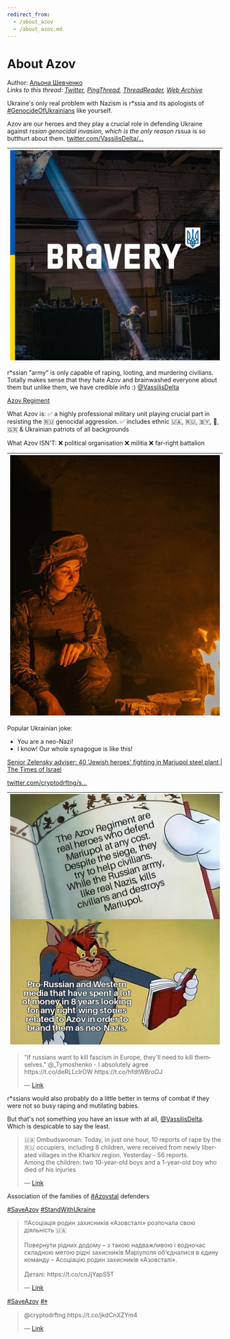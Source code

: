 ```yaml
---
redirect_from:
  - /about_azov
  - /about_azov.md
---
```

# About Azov

Author: [Альона Шевченко](https://twitter.com/cryptodrftng)  
*Links to this thread: [Twitter](https://twitter.com/cryptodrftng/status/1528052948223369216), [PingThread](https://pingthread.com/thread/1528052948223369216), [ThreadReader](https://threadreaderapp.com/thread/1528052948223369216.html), [Web Archive](https://web.archive.org/web/*/https://twitter.com/cryptodrftng/status/1528052948223369216)*

Ukraine's only real problem with Nazism is r*ssia and its apologists of [#GenocideOfUkrainians](https://twitter.com/hashtag/GenocideOfUkrainians) like yourself.

Azov are our heroes and they play a crucial role in defending Ukraine against r*ssian genocidal invasion, which is the only reason r*ssua is so butthurt about them.  [twitter.com/VassilisDelta/…](https://twitter.com/VassilisDelta/status/1528040002655031296)

| [![](/media/1544350476224925696/3_1528052944163291136.jpg)](/media/1544350476224925696/3_1528052944163291136.jpg) |
| :-: |

r*ssian "army" is only capable of raping, looting, and murdering civilians. Totally makes sense that they hate Azov and brainwashed everyone about them but unlike them, we have credible info :) [@VassilisDelta](https://twitter.com/VassilisDelta) 

[Azov Regiment](https://www.notion.so/ukraine-dao/Azov-Regiment-c3349aa74a7d470b866b134606bc46b4)

What Azov is:
✅ a highly professional military unit playing crucial part in resisting the 🇷🇺 genocidal aggression. 
✅ includes ethnic 🇺🇦, 🇷🇺, 🇧🇾, 🏴󠁧󠁢󠁥󠁮󠁧󠁿, 🇬🇷 & Ukrainian patriots of all backgrounds 

What Azov ISN'T:
❌ political organisation 
❌ militia 
❌ far-right battalion

| [![](/media/1544350476224925696/3_1528052953545854978.jpg)](/media/1544350476224925696/3_1528052953545854978.jpg) |
| :-: |

Popular Ukrainian joke:
- You are a neo-Nazi!
- I know! Our whole synagogue is like this!

[Senior Zelensky adviser: 40 'Jewish heroes' fighting in Mariupol steel plant | The Times of Israel](https://www.timesofisrael.com/senior-zelensky-adviser-40-jewish-heroes-fighting-in-mariupol-steel-plant/amp/)

[twitter.com/cryptodrftng/s…](https://twitter.com/cryptodrftng/status/1527497258035462146?s=21&t=q4jZsCsi-I8l2UxE_4gVVg)

| [![](/media/1544350476224925696/3_1528054408981921793.jpg)](/media/1544350476224925696/3_1528054408981921793.jpg) |
| :-: |

<blockquote class="twitter-tweet">
    <p lang="en" dir="ltr">
    &#34;If russians want to kill fascism in Europe, they&#39;ll need to kill themselves.&#34; @_Tymoshenko - I absolutely agree<br />
    https://t.co/deRLLclrOW https://t.co/hfdtWBroOJ<br />
    </p>
    &mdash; <a href="https://twitter.com/cryptodrftng/status/1527497258035462146">Link</a>
</blockquote>

r*ssians would also probably do a little better in terms of combat if they were not so busy raping and mutilating babies. 

But that's not something you have an issue with at all, [@VassilisDelta](https://twitter.com/VassilisDelta). Which is despicable to say the least.

<blockquote class="twitter-tweet">
    <p lang="en" dir="ltr">
    🇺🇦 Ombudswoman: Today, in just one hour, 10 reports of rape by the 🇷🇺 occupiers, including 8 children, were received from newly liberated villages in the Kharkiv region. Yesterday - 56 reports.<br />
    Among the children: two 10-year-old boys and a 1-year-old boy who died of his injuries<br />
    </p>
    &mdash; <a href="https://twitter.com/DefenceU/status/1527370688398405642">Link</a>
</blockquote>

Association of the families of [#Azovstal](https://twitter.com/hashtag/Azovstal) defenders

[#SaveAzov](https://twitter.com/hashtag/SaveAzov) [#StandWithUkraine](https://twitter.com/hashtag/StandWithUkraine)

<blockquote class="twitter-tweet">
    <p lang="en" dir="ltr">
    ‼️Асоціація родин захисників «Азовсталі» розпочала свою діяльність 🇺🇦<br />
    <br />
    Повернути рідних додому – з такою надважливою і водночас складною метою рідні захисників Маріуполя об‘єдналися в єдину команду – Асоціацію родин захисників «Азовсталі».<br />
    <br />
    Деталі: https://t.co/cnJjYapS5T<br />
    </p>
    &mdash; <a href="https://twitter.com/AzovstalFam/status/1531927311527845888">Link</a>
</blockquote>

[#SaveAzov](https://twitter.com/hashtag/SaveAzov) [#ꑭ](https://twitter.com/hashtag/%EA%91%AD)

<blockquote class="twitter-tweet">
    <p lang="en" dir="ltr">
    @cryptodrftng https://t.co/jkdCnXZYm4<br />
    </p>
    &mdash; <a href="https://twitter.com/NatallkaUKR/status/1529255665604116480">Link</a>
</blockquote>
